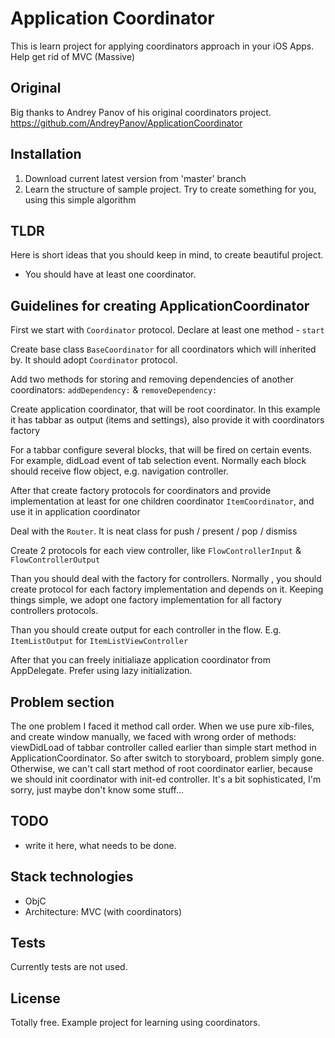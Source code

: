 # Application Coordinator

This is learn project for applying coordinators approach in your iOS Apps. Help get rid of MVC (Massive)

## Original

Big thanks to Andrey Panov of his original coordinators project. 
https://github.com/AndreyPanov/ApplicationCoordinator

## Installation

1. Download current latest version from 'master' branch
2. Learn the structure of sample project. Try to create something for you, using this simple algorithm

## TLDR

Here is short ideas that you should keep in mind, to create beautiful project.

- You should have at least one coordinator.


## Guidelines for creating ApplicationCoordinator

First we start with `Coordinator` protocol. Declare at least one method - `start`

Create base class `BaseCoordinator` for all coordinators which will inherited by. It should adopt `Coordinator` protocol.

Add two methods for storing and removing dependencies of another coordinators: `addDependency:` & `removeDependency:`

Create application coordinator, that will be root coordinator. In this example it has tabbar as output (items and settings), also provide it with coordinators factory
	
For a tabbar configure several blocks, that will be fired on certain events. For example, didLoad event of tab selection event. Normally each block should receive flow object, e.g. navigation controller.
	
After that create factory protocols for coordinators and provide implementation at least for one children coordinator `ItemCoordinator`, and use it in application coordinator

Deal with the `Router`. It is neat class for push / present / pop / dismiss

Create 2 protocols for each view controller, like `FlowControllerInput` & `FlowControllerOutput`

Than you should deal with the factory for controllers. Normally , you should create protocol for each factory implementation and depends on it. Keeping things simple, we adopt one factory implementation for all factory controllers protocols.

Than you should create output for each controller in the flow. E.g. `ItemListOutput` for `ItemListViewController`

After that you can freely initialiaze application coordinator from AppDelegate. Prefer using lazy initialization.

## Problem section

The one problem I faced it method call order. When we use pure xib-files, and create window manually, we faced with wrong order of methods: viewDidLoad of tabbar controller called earlier than simple start method in ApplicationCoordinator. So after switch to storyboard, problem simply gone. Otherwise, we can't call start method of root coordinator earlier, because we should init coordinator with init-ed controller. It's a bit sophisticated, I'm sorry, just maybe don't know some stuff...

## TODO

- write it here, what needs to be done.

## Stack technologies

- ObjC 
- Architecture: MVC (with coordinators)

## Tests

Currently tests are not used.

## License

Totally free. Example project for learning using coordinators.


